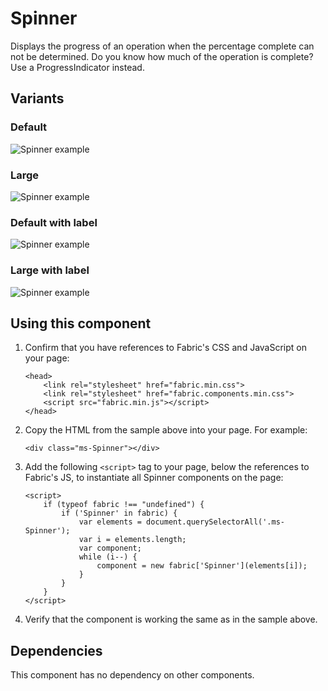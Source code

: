 # Spinner
Displays the progress of an operation when the percentage complete can not be determined. Do you know how much of the operation is complete? Use a ProgressIndicator instead.

## Variants

### Default


![Spinner example](https://raw.githubusercontent.com/OfficeDev/office-ui-fabric-js/master/ghdocs/component_images/Spinner-default.png)


### Large


![Spinner example](https://raw.githubusercontent.com/OfficeDev/office-ui-fabric-js/master/ghdocs/component_images/Spinner-large.png)


### Default with label


![Spinner example](https://raw.githubusercontent.com/OfficeDev/office-ui-fabric-js/master/ghdocs/component_images/Spinner-defaultwithlabel.png)


### Large with label


![Spinner example](https://raw.githubusercontent.com/OfficeDev/office-ui-fabric-js/master/ghdocs/component_images/Spinner-largewithlabel.png)


## Using this component
1. Confirm that you have references to Fabric's CSS and JavaScript on your page:

    ```
    <head>
        <link rel="stylesheet" href="fabric.min.css">
        <link rel="stylesheet" href="fabric.components.min.css">
        <script src="fabric.min.js"></script>
    </head>
    ```

2. Copy the HTML from the sample above into your page. For example:

	```
    <div class="ms-Spinner"></div>
	```

3. Add the following `<script>` tag to your page, below the references to Fabric's JS, to instantiate all Spinner components on the page:

	```
    <script>
        if (typeof fabric !== "undefined") {
            if ('Spinner' in fabric) {
                var elements = document.querySelectorAll('.ms-Spinner');
                var i = elements.length;
                var component;
                while (i--) {
                    component = new fabric['Spinner'](elements[i]);
                }
            }
        }
    </script>
	```

4. Verify that the component is working the same as in the sample above.

## Dependencies
This component has no dependency on other components.
